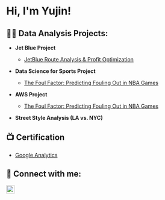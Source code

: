 <h1>Hi, I'm Yujin! 

<h2>👨‍💻 Data Analysis Projects:</h2>

- <b>Jet Blue Project</b>
    - [JetBlue Route Analysis & Profit Optimization](https://github.com/heyeveim/JetBlue_Route_Profitability_and_Optimization_Analysis) 

- <b>Data Science for Sports Project</b>
  - [The Foul Factor: Predicting Fouling Out in NBA Games](https://github.com/heyeveim/NBA_foul_analysis/tree/main)
 
- <b>AWS Project</b>
     - [The Foul Factor: Predicting Fouling Out in NBA Games](https://github.com/heyeveim/NBA_foul_analysis/tree/main)

- <b>Street Style Analysis (LA vs. NYC) </b>
    

<h2>📺 Certification </h2>

- [Google Analytics](https://i.imgur.com/0XanIdy.png)

<h2> 🤳 Connect with me:</h2>

[<img align="left" alt="JoshMadakor | LinkedIn" width="22px" src="https://cdn.jsdelivr.net/npm/simple-icons@v3/icons/linkedin.svg" />][linkedin]


[linkedin]: https://www.linkedin.com/in/yujin-im/

<!--
**joshmadakor1/joshmadakor1** is a ✨ _special_ ✨ repository because its `README.md` (this file) appears on your GitHub profile.

Here are some ideas to get you started:

- 🔭 I’m currently working on ...
- 🌱 I’m currently learning ...
- 👯 I’m looking to collaborate on ...
- 🤔 I’m looking for help with ...
- 💬 Ask me about ...
- 📫 How to reach me: ...
- 😄 Pronouns: ...
- ⚡ Fun fact: ...
-->
